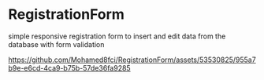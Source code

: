 # RegistrationForm
simple responsive registration form to insert and edit data from the database with form validation


https://github.com/Mohamed8fci/RegistrationForm/assets/53530825/955a7b9e-e6cd-4ca9-b75b-57de36fa9285

